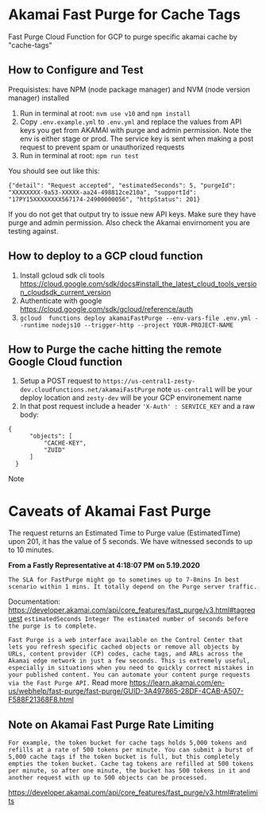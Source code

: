 # Akamai Fast Purge for Cache Tags

Fast Purge Cloud Function for GCP to purge specific akamai cache by "cache-tags"

## How to Configure and Test

Prequisistes: have NPM (node package manager) and NVM (node version manager) installed

1. Run in terminal at root: `nvm use v10` and `npm install`
2. Copy `.env.example.yml` to `.env.yml` and replace the values from API keys you get from AKAMAI with purge and admin permission. Note the env is either stage or prod. The service key is sent when making a post request to prevent spam or unauthorized requests
3. Run in terminal at root: `npm run test` 

You should see out like this:

```
{"detail": "Request accepted", "estimatedSeconds": 5, "purgeId": "XXXXXXXX-9a53-XXXXX-aa24-498812ce210a", "supportId": "17PY15XXXXXXXX567174-24900000056", "httpStatus": 201}
```

If you do not get that output try to issue new API keys. Make sure they have purge and admin permission. Also check the Akamai envirnoment you are testing against.

## How to deploy to a GCP cloud function

1. Install gcloud sdk cli tools https://cloud.google.com/sdk/docs#install_the_latest_cloud_tools_version_cloudsdk_current_version
2. Authenticate with google https://cloud.google.com/sdk/gcloud/reference/auth
3. `gcloud  functions deploy akamaiFastPurge --env-vars-file .env.yml --runtime nodejs10 --trigger-http --project YOUR-PROJECT-NAME`

## How to Purge the cache hitting the remote Google Cloud function

1. Setup a POST request to `https://us-central1-zesty-dev.cloudfunctions.net/akamaiFastPurge` note `us-central1` will be your deploy location and `zesty-dev` will be your GCP environement name
2. In that post request include a header `'X-Auth' : SERVICE_KEY` and a raw body:
```
{
      "objects": [
          "CACHE-KEY",
          "ZUID"
      ]
  }
  ```

Note

# Caveats of Akamai Fast Purge 

The request returns an Estimated Time to Purge value (EstimatedTime) upon 201, it has the value of 5 seconds. We have witnessed seconds to up to 10 minutes.

**From a Fastly Representative at 4:18:07 PM on 5.19.2020**

```The SLA for FastPurge might go to sometimes up to 7-8mins In best scenario within 1 mins. It totally depend on the Purge server traffic.```

Documentation: https://developer.akamai.com/api/core_features/fast_purge/v3.html#tagrequest
```estimatedSeconds	Integer	The estimated number of seconds before the purge is to complete.```


```Fast Purge is a web interface available on the Control Center that lets you refresh specific cached objects or remove all objects by URLs, content provider (CP) codes, cache tags, and ARLs across the Akamai edge network in just a few seconds. This is extremely useful, especially in situations when you need to quickly correct mistakes in your published content. You can automate your content purge requests via the Fast Purge API.``` 
Read more https://learn.akamai.com/en-us/webhelp/fast-purge/fast-purge/GUID-3A497865-28DF-4CAB-A507-F588F21368F8.html

## Note on Akamai Fast Purge Rate Limiting

```For example, the token bucket for cache tags holds 5,000 tokens and refills at a rate of 500 tokens per minute. You can submit a burst of 5,000 cache tags if the token bucket is full, but this completely empties the token bucket. Cache tag tokens are refilled at 500 tokens per minute, so after one minute, the bucket has 500 tokens in it and another request with up to 500 objects can be processed.```

https://developer.akamai.com/api/core_features/fast_purge/v3.html#ratelimits